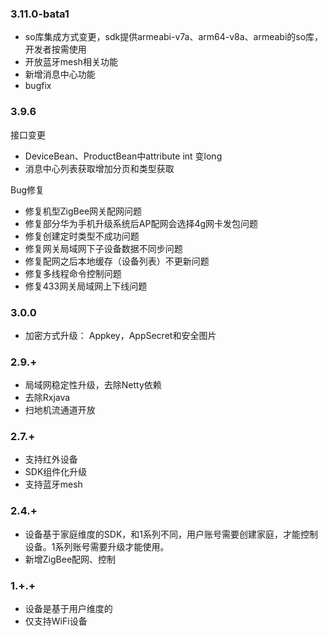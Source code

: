 ### 3.11.0-bata1

* so库集成方式变更，sdk提供armeabi-v7a、arm64-v8a、armeabi的so库，开发者按需使用
* 开放蓝牙mesh相关功能
* 新增消息中心功能
* bugfix

### 3.9.6

接口变更

* DeviceBean、ProductBean中attribute int 变long
* 消息中心列表获取增加分页和类型获取


Bug修复

* 修复机型ZigBee网关配网问题
* 修复部分华为手机升级系统后AP配网会选择4g网卡发包问题
* 修复创建定时类型不成功问题
* 修复网关局域网下子设备数据不同步问题	
* 修复配网之后本地缓存（设备列表）不更新问题	
* 修复多线程命令控制问题
* 修复433网关局域网上下线问题



### 3.0.0
* 加密方式升级： Appkey，AppSecret和安全图片

### 2.9.+
* 局域网稳定性升级，去除Netty依赖
* 去除Rxjava
* 扫地机流通道开放

### 2.7.+
* 支持红外设备
* SDK组件化升级
* 支持蓝牙mesh

### 2.4.+
* 设备基于家庭维度的SDK，和1系列不同，用户账号需要创建家庭，才能控制设备。1系列账号需要升级才能使用。
* 新增ZigBee配网、控制

### 1.+.+

* 设备是基于用户维度的
* 仅支持WiFi设备
